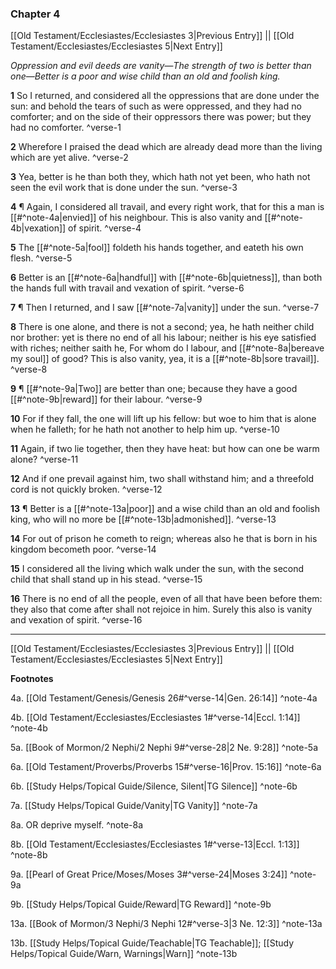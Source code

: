 ### Chapter 4

[[Old Testament/Ecclesiastes/Ecclesiastes 3|Previous Entry]]  ||  [[Old Testament/Ecclesiastes/Ecclesiastes 5|Next Entry]]

*Oppression and evil deeds are vanity—The strength of two is better than one—Better is a poor and wise child than an old and foolish king.*

**1**  So I returned, and considered all the oppressions that are done under the sun: and behold the tears of such as were oppressed, and they had no comforter; and on the side of their oppressors there was power; but they had no comforter. ^verse-1

**2**  Wherefore I praised the dead which are already dead more than the living which are yet alive. ^verse-2

**3**  Yea, better is he than both they, which hath not yet been, who hath not seen the evil work that is done under the sun. ^verse-3

**4**  ¶ Again, I considered all travail, and every right work, that for this a man is [[#^note-4a|envied]] of his neighbour. This is also vanity and [[#^note-4b|vexation]] of spirit. ^verse-4

**5**  The [[#^note-5a|fool]] foldeth his hands together, and eateth his own flesh. ^verse-5

**6**  Better is an [[#^note-6a|handful]] with [[#^note-6b|quietness]], than both the hands full with travail and vexation of spirit. ^verse-6

**7**  ¶ Then I returned, and I saw [[#^note-7a|vanity]] under the sun. ^verse-7

**8**  There is one alone, and there is not a second; yea, he hath neither child nor brother: yet is there no end of all his labour; neither is his eye satisfied with riches; neither saith he, For whom do I labour, and [[#^note-8a|bereave my soul]] of good? This is also vanity, yea, it is a [[#^note-8b|sore travail]]. ^verse-8

**9**  ¶ [[#^note-9a|Two]] are better than one; because they have a good [[#^note-9b|reward]] for their labour. ^verse-9

**10**  For if they fall, the one will lift up his fellow: but woe to him that is alone when he falleth; for he hath not another to help him up. ^verse-10

**11**  Again, if two lie together, then they have heat: but how can one be warm alone? ^verse-11

**12**  And if one prevail against him, two shall withstand him; and a threefold cord is not quickly broken. ^verse-12

**13**  ¶ Better is a [[#^note-13a|poor]] and a wise child than an old and foolish king, who will no more be [[#^note-13b|admonished]]. ^verse-13

**14**  For out of prison he cometh to reign; whereas also he that is born in his kingdom becometh poor. ^verse-14

**15**  I considered all the living which walk under the sun, with the second child that shall stand up in his stead. ^verse-15

**16**  There is no end of all the people, even of all that have been before them: they also that come after shall not rejoice in him. Surely this also is vanity and vexation of spirit. ^verse-16


---
[[Old Testament/Ecclesiastes/Ecclesiastes 3|Previous Entry]]  ||  [[Old Testament/Ecclesiastes/Ecclesiastes 5|Next Entry]]


**Footnotes**


4a. [[Old Testament/Genesis/Genesis 26#^verse-14|Gen. 26:14]] ^note-4a

4b. [[Old Testament/Ecclesiastes/Ecclesiastes 1#^verse-14|Eccl. 1:14]] ^note-4b

5a. [[Book of Mormon/2 Nephi/2 Nephi 9#^verse-28|2 Ne. 9:28]] ^note-5a

6a. [[Old Testament/Proverbs/Proverbs 15#^verse-16|Prov. 15:16]] ^note-6a

6b. [[Study Helps/Topical Guide/Silence, Silent|TG Silence]] ^note-6b

7a. [[Study Helps/Topical Guide/Vanity|TG Vanity]] ^note-7a

8a. OR deprive myself. ^note-8a

8b. [[Old Testament/Ecclesiastes/Ecclesiastes 1#^verse-13|Eccl. 1:13]] ^note-8b

9a. [[Pearl of Great Price/Moses/Moses 3#^verse-24|Moses 3:24]] ^note-9a

9b. [[Study Helps/Topical Guide/Reward|TG Reward]] ^note-9b

13a. [[Book of Mormon/3 Nephi/3 Nephi 12#^verse-3|3 Ne. 12:3]] ^note-13a

13b. [[Study Helps/Topical Guide/Teachable|TG Teachable]]; [[Study Helps/Topical Guide/Warn, Warnings|Warn]] ^note-13b